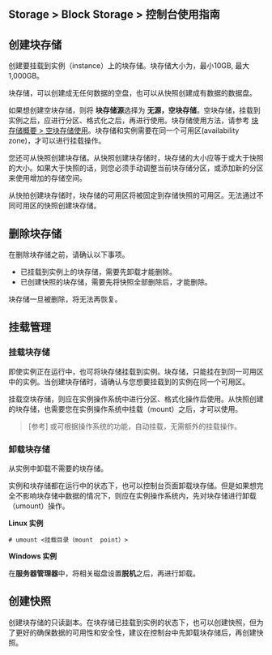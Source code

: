 ## Storage > Block Storage > 控制台使用指南

## 创建块存储

创建要挂载到实例（instance）上的块存储。块存储大小为，最小10GB, 最大 1,000GB。

块存储，可以创建成无任何数据的空盘，也可以从快照创建成有数据的数据盘。

如果想创建空块存储，则将 **块存储源**选择为 **无源，空块存储**。空块存储，挂载到实例之后，应进行分区、格式化之后，再进行使用。块存储使用方法，请参考 [块存储概要 > 空块存储使用](/Storage/Block%20Storage/zh/overview/#_1)。块存储和实例需要在同一个可用区(availability zone)，才可以进行挂载操作。

您还可从快照创建块存储。从快照创建块存储时，块存储的大小应等于或大于快照的大小。如果大于快照的话，则您必须手动调整当前块存储分区，或添加新的分区来使用增加的存储空间。

从快拍创建块存储时，块存储的可用区将被固定到存储快照的可用区。无法通过不同可用区的快照创建块存储。

## 删除块存储

在删除块存储之前，请确认以下事项。

* 已挂载到实例上的块存储，需要先卸载才能删除。
* 已创建快照的块存储，需要先将快照全部删除后，才能删除。
 
块存储一旦被删除，将无法再恢复。

## 挂载管理

### 挂载块存储

即使实例正在运行中，也可将块存储挂载到实例。块存储，只能挂在到同一可用区中的实例。当创建块存储时，请确认与您想要挂载到的实例在同一个可用区。 

挂载空块存储，则应在实例操作系统中进行分区、格式化操作后使用。从快照创建的块存储，也需要您在实例操作系统中挂载（mount）之后，才可以使用。 

> [参考]
> 或可根据操作系统的功能，自动挂载，无需额外的挂载操作。 


### 卸载块存储

从实例中卸载不需要的块存储。 

实例和块存储都在运行中的状态下，也可以控制台页面卸载块存储。但是如果想完全不影响块存储中数据的情况下，则应在实例操作系统内，先对块存储进行卸载（umount）操作。

**Linux 实例**

	# umount <挂载目录（mount  point）>

**Windows 实例**

在**服务器管理器**中，将相关磁盘设置**脱机**之后，再进行卸载。

## 创建快照

创建块存储的只读副本。在块存储已挂载到实例的状态下，也可以创建快照，但为了更好的确保数据的可用性和安全性，建议在控制台中先卸载块存储后，再创建快照。

